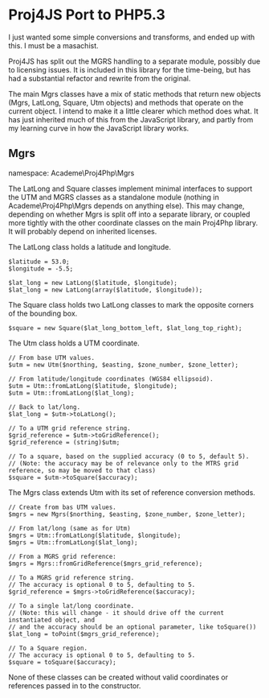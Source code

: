Proj4JS Port to PHP5.3
======================

I just wanted some simple conversions and transforms, and ended up with this. I must be a masachist.

Proj4JS has split out the MGRS handling to a separate module, possibly due to licensing issues. It is
included in this library for the time-being, but has had a substantial refactor and rewrite from the
original.

The main Mgrs classes have a mix of static methods that return new objects (Mgrs, LatLong, Square, Utm
objects) and methods that operate on the current object. I intend to make it a little clearer which
method does what. It has just inherited much of this from the JavaScript library, and partly from
my learning curve in how the JavaScript library works.

Mgrs
----

namespace: Academe\Proj4Php\Mgrs

The LatLong and Square classes implement minimal interfaces to support the UTM and MGRS classes
as a standalone module (nothing in Academe\Proj4Php\Mgrs depends on anything else). This may change,
depending on whether Mgrs is split off into a separate library, or coupled more tightly with the
other coordinate classes on the main Proj4Php library. It will probably depend on inherited licenses.

The LatLong class holds a latitude and longitude.

    $latitude = 53.0;
    $longitude = -5.5;
    
    $lat_long = new LatLong($latitude, $longitude);
    $lat_long = new LatLong(array($latitude, $longitude));

The Square class holds two LatLong classes to mark the opposite corners of the bounding box.

    $square = new Square($lat_long_bottom_left, $lat_long_top_right);

The Utm class holds a UTM coordinate.

    // From base UTM values.
    $utm = new Utm($northing, $easting, $zone_number, $zone_letter);
    
    // From latitude/longitude coordinates (WGS84 ellipsoid).
    $utm = Utm::fromLatLong($latitude, $longitude);
    $utm = Utm::fromLatLong($lat_long);
    
    // Back to lat/long.
    $lat_long = $utm->toLatLong();
    
    // To a UTM grid reference string.
    $grid_reference = $utm->toGridReference();
    $grid_reference = (string)$utm;
    
    // To a square, based on the supplied accuracy (0 to 5, default 5).
    // (Note: the accuracy may be of relevance only to the MTRS grid reference, so may be moved to that class)
    $square = $utm->toSquare($accuracy);

The Mgrs class extends Utm with its set of reference conversion methods.

    // Create from bas UTM values.
    $mgrs = new Mgrs($northing, $easting, $zone_number, $zone_letter);
    
    // From lat/long (same as for Utm)
    $mgrs = Utm::fromLatLong($latitude, $longitude);
    $mgrs = Utm::fromLatLong($lat_long);
    
    // From a MGRS grid reference:
    $mgrs = Mgrs::fromGridReference($mgrs_grid_reference);

    // To a MGRS grid reference string.
    // The accuracy is optional 0 to 5, defaulting to 5.
    $grid_reference = $mgrs->toGridReference($accuracy);
    
    // To a single lat/long coordinate.
    // (Note: this will change - it should drive off the current instantiated object, and
    // and the accuracy should be an optional parameter, like toSquare())
    $lat_long = toPoint($mgrs_grid_reference);
    
    // To a Square region.
    // The accuracy is optional 0 to 5, defaulting to 5.
    $square = toSquare($accuracy);
    
    
None of these classes can be created without valid coordinates or references passed in to the
constructor.

